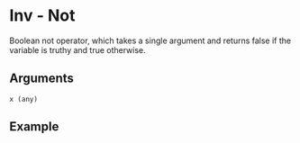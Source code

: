 # Inv - Not

Boolean not operator, which takes a single argument and returns false if the variable is truthy and true otherwise.

## Arguments

```x (any)```

## Example
<editor :code="`
whe inv 0. pri hi..
`"
:code-wordier="`
When you invert zero, print hi!
`" output-method='console'></editor>
